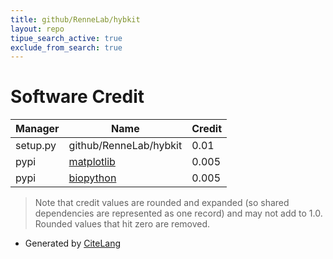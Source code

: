 ```yaml
---
title: github/RenneLab/hybkit
layout: repo
tipue_search_active: true
exclude_from_search: true
---
```

# Software Credit

|Manager|Name|Credit|
|-------|----|------|
|setup.py|github/RenneLab/hybkit|0.01|
|pypi|[matplotlib](https://matplotlib.org)|0.005|
|pypi|[biopython](https://biopython.org/)|0.005|


> Note that credit values are rounded and expanded (so shared dependencies are represented as one record) and may not add to 1.0. Rounded values that hit zero are removed.


- Generated by [CiteLang](https://github.com/vsoch/citelang)
